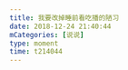 ```yaml
---
title: 我要改掉睡前看吃播的陋习
date: 2018-12-24 21:40:44
mCategories: [说说]
type: moment
time: t214044
---
```


<div id="pics-20181224214044"></div>

<script src="/lib/moment/pics.js"></script>
<script>
var data = [
    {"link": "2018-12-24_000000.jpeg", "type": "shuoshuo"}
];
picsRender(data, "pics-20181224214044");
</script>
